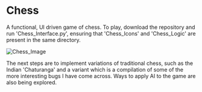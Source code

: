 # Chess

A functional, UI driven game of chess. To play, download the repository and run 'Chess_Interface.py', ensuring that 'Chess_Icons' and 'Chess_Logic' are present in the same directory.

![Chess_Image](https://user-images.githubusercontent.com/44241866/103489608-aaadf280-4e0d-11eb-94b2-eb8e71a000a7.png)

The next steps are to implement variations of traditional chess, such as the Indian 'Chaturanga' and a variant which is a compilation of some of the more interesting bugs I have come across. Ways to apply AI to the game are also being explored.
